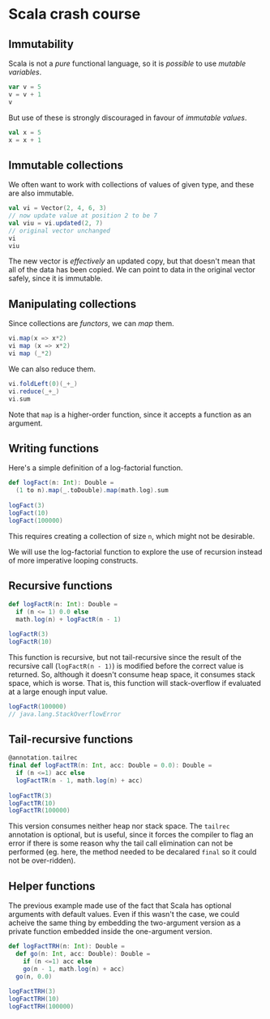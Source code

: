 # Scala crash course

## Immutability

Scala is not a *pure* functional language, so it is *possible* to use *mutable variables*.

```scala mdoc
var v = 5
v = v + 1
v
```
But use of these is strongly discouraged in favour of *immutable values*.
```scala mdoc:fail
val x = 5
x = x + 1
```

## Immutable collections

We often want to work with collections of values of given type, and these are also immutable.
```scala mdoc
val vi = Vector(2, 4, 6, 3)
// now update value at position 2 to be 7
val viu = vi.updated(2, 7)
// original vector unchanged
vi
viu
```
The new vector is *effectively* an updated copy, but that doesn't mean that all of the data has been copied. We can point to data in the original vector safely, since it is immutable.

## Manipulating collections

Since collections are *functors*, we can *map* them.
```scala mdoc
vi.map(x => x*2)
vi map (x => x*2)
vi map (_*2)
```
We can also reduce them.
```scala mdoc
vi.foldLeft(0)(_+_)
vi.reduce(_+_)
vi.sum
```
Note that `map` is a higher-order function, since it accepts a function as an argument.

## Writing functions

Here's a simple definition of a log-factorial function.
```scala mdoc
def logFact(n: Int): Double =
  (1 to n).map(_.toDouble).map(math.log).sum
  
logFact(3)
logFact(10)
logFact(100000)
```
This requires creating a collection of size `n`, which might not be desirable.

We will use the log-factorial function to explore the use of recursion instead of more imperative looping constructs.

## Recursive functions

```scala mdoc
def logFactR(n: Int): Double =
  if (n <= 1) 0.0 else
  math.log(n) + logFactR(n - 1)

logFactR(3)
logFactR(10)
```
This function is recursive, but not tail-recursive since the result of the recursive call (`logFactR(n - 1)`) is modified before the correct value is returned. So, although it doesn't consume heap space, it consumes stack space, which is worse. That is, this function will stack-overflow if evaluated at a large enough input value.
```scala
logFactR(100000)
// java.lang.StackOverflowError
```

## Tail-recursive functions

```scala mdoc
@annotation.tailrec
final def logFactTR(n: Int, acc: Double = 0.0): Double =
  if (n <=1) acc else
  logFactTR(n - 1, math.log(n) + acc)
  
logFactTR(3)
logFactTR(10)
logFactTR(100000)
```
This version consumes neither heap nor stack space. The `tailrec` annotation is optional, but is useful, since it forces the compiler to flag an error if there is some reason why the tail call elimination can not be performed (eg. here, the method needed to be decalared `final` so it could not be over-ridden).

## Helper functions

The previous example made use of the fact that Scala has optional arguments with default values. Even if this wasn't the case, we could acheive the same thing by embedding the two-argument version as a private function embedded inside the one-argument version.
```scala mdoc
def logFactTRH(n: Int): Double =
  def go(n: Int, acc: Double): Double =
    if (n <=1) acc else
    go(n - 1, math.log(n) + acc)
  go(n, 0.0)
  
logFactTRH(3)
logFactTRH(10)
logFactTRH(100000)
```
